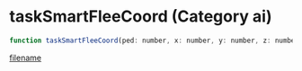 # taskSmartFleeCoord (Category ai)

```js
function taskSmartFleeCoord(ped: number, x: number, y: number, z: number, distance: number, time: int, p6: boolean, p7: boolean): void
```

[filename](taskSmartFleeCoord_m.md ':include')